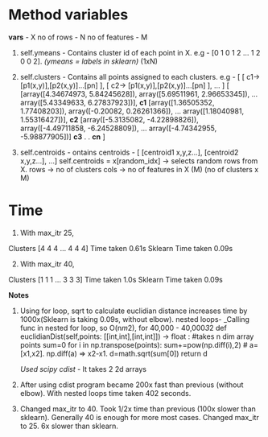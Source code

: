 # Method variables

  **vars** - 
    X no of rows - N
    no of features - M

1. self.ymeans - Contains cluster id of each point in X. e.g - [0 1 0 1 2 ... 1 2 0 0 2]. _(ymeans = labels in sklearn)_
    (1xN)

2. self.clusters - Contains all points assigned to each clusters. e.g -
[ [ c1-> [p1(x,y)],[p2(x,y)]...[pn] ], [ c2-> [p1(x,y)],[p2(x,y)]...[pn] ], ... ]
[
  [array([4.34674973, 5.84245628]), array([5.69511961, 2.96653345]), ... array([5.43349633, 6.27837923])], **c1**
  [array([1.36505352, 1.77408203]), array([-0.20082, 0.26261366]), ... array([1.18040981, 1.55316427])], **c2**
  [array([-5.3135082, -4.22898826]), array([-4.49711858, -6.24528809]), ... array([-4.74342955, -5.98877905])] **c3**
  .
  .
  **cn**
]

3. self.centroids - ontains centroids - [ [centroid1 x,y,z...], [centroid2 x,y,z...], ...]
  self.centroids = x[random_idx] -> selects random rows from X.
  rows -> no of clusters
  cols -> no of features in X (M)
  (no of clusters x M)


# Time

1. With max_itr 25,

Clusters [4 4 4 ... 4 4 4]
Time taken 0.61s
Sklearn Time taken 0.09s

2. With max_itr 40,

Clusters [1 1 1 ... 3 3 3]
Time taken 1.0s
Sklearn Time taken 0.09s



**Notes**
1. Using for loop, sqrt to calculate euclidian distance increases time by 1000x(Sklearn is taking 0.09s, without elbow).
  nested loops-
    _Calling func in nested for loop, so O(n*m*2), for 40,000 - 40,000*3*2
    def euclidianDist(self,points: [[int,int],[int,int]]) -> float :    #takes n dim array points
        sum=0
        for i in np.transpose(points):
            sum+=pow(np.diff(i),2)    # a=[x1,x2]. np.diff(a) => x2-x1.
        d=math.sqrt(sum[0])
        return d

    _Used scipy cdist_ - It takes 2 2d arrays

2. After using cdist program became 200x fast than previous (without elbow). With nested loops time taken 402 seconds.

3. Changed max_itr to 40. Took 1/2x time than previous (100x slower than sklearn). Generally 40 is enough for more most cases.
  Changed max_itr to 25. 6x slower than sklearn.